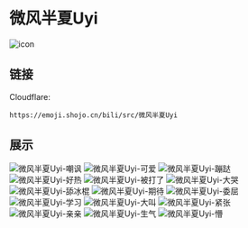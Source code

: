 # 微风半夏Uyi
![icon](https://emoji.shojo.cn/bili/src/微风半夏Uyi/icon.png)
## 链接
Cloudflare:
```
https://emoji.shojo.cn/bili/src/微风半夏Uyi
```
## 展示
![微风半夏Uyi-嘲讽](https://emoji.shojo.cn/bili/src/微风半夏Uyi/微风半夏Uyi-嘲讽.png)
![微风半夏Uyi-可爱](https://emoji.shojo.cn/bili/src/微风半夏Uyi/微风半夏Uyi-可爱.png)
![微风半夏Uyi-蹦跶](https://emoji.shojo.cn/bili/src/微风半夏Uyi/微风半夏Uyi-蹦跶.png)
![微风半夏Uyi-好热](https://emoji.shojo.cn/bili/src/微风半夏Uyi/微风半夏Uyi-好热.png)
![微风半夏Uyi-被打了](https://emoji.shojo.cn/bili/src/微风半夏Uyi/微风半夏Uyi-被打了.png)
![微风半夏Uyi-大哭](https://emoji.shojo.cn/bili/src/微风半夏Uyi/微风半夏Uyi-大哭.png)
![微风半夏Uyi-舔冰棍](https://emoji.shojo.cn/bili/src/微风半夏Uyi/微风半夏Uyi-舔冰棍.png)
![微风半夏Uyi-期待](https://emoji.shojo.cn/bili/src/微风半夏Uyi/微风半夏Uyi-期待.png)
![微风半夏Uyi-委屈](https://emoji.shojo.cn/bili/src/微风半夏Uyi/微风半夏Uyi-委屈.png)
![微风半夏Uyi-学习](https://emoji.shojo.cn/bili/src/微风半夏Uyi/微风半夏Uyi-学习.png)
![微风半夏Uyi-大叫](https://emoji.shojo.cn/bili/src/微风半夏Uyi/微风半夏Uyi-大叫.png)
![微风半夏Uyi-紧张](https://emoji.shojo.cn/bili/src/微风半夏Uyi/微风半夏Uyi-紧张.png)
![微风半夏Uyi-亲亲](https://emoji.shojo.cn/bili/src/微风半夏Uyi/微风半夏Uyi-亲亲.png)
![微风半夏Uyi-生气](https://emoji.shojo.cn/bili/src/微风半夏Uyi/微风半夏Uyi-生气.png)
![微风半夏Uyi-懵](https://emoji.shojo.cn/bili/src/微风半夏Uyi/微风半夏Uyi-懵.png)
